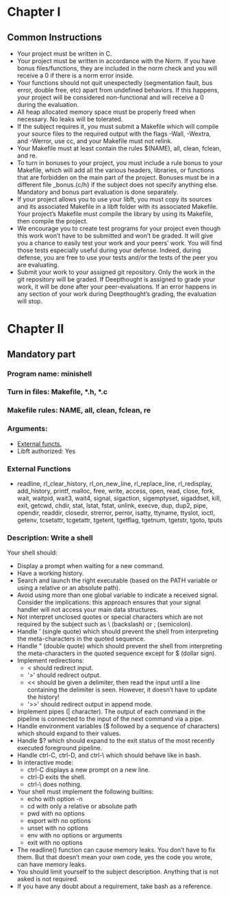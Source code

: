 # Chapter I
## Common Instructions
- Your project must be written in C.
- Your project must be written in accordance with the Norm. If you have bonus files/functions, they are included in the norm check and you will receive a 0 if there is a norm error inside.
- Your functions should not quit unexpectedly (segmentation fault, bus error, double free, etc) apart from undefined behaviors. If this happens, your project will be considered non-functional and will receive a 0 during the evaluation.
- All heap allocated memory space must be properly freed when necessary. No leaks will be tolerated.
- If the subject requires it, you must submit a Makefile which will compile your source files to the required output with the flags -Wall, -Wextra, and -Werror, use cc, and your Makefile must not relink.
- Your Makefile must at least contain the rules $(NAME), all, clean, fclean, and re.
- To turn in bonuses to your project, you must include a rule bonus to your Makefile, which will add all the various headers, libraries, or functions that are forbidden on the main part of the project. Bonuses must be in a different file _bonus.{c/h} if the subject does not specify anything else. Mandatory and bonus part evaluation is done separately.
- If your project allows you to use your libft, you must copy its sources and its associated Makefile in a libft folder with its associated Makefile. Your project’s Makefile must compile the library by using its Makefile, then compile the project.
- We encourage you to create test programs for your project even though this work won’t have to be submitted and won’t be graded. It will give you a chance to easily test your work and your peers’ work. You will find those tests especially useful during your defense. Indeed, during defense, you are free to use your tests and/or the tests of the peer you are evaluating.
- Submit your work to your assigned git repository. Only the work in the git repository will be graded. If Deepthought is assigned to grade your work, it will be done after your peer-evaluations. If an error happens in any section of your work during Deepthought’s grading, the evaluation will stop.

# Chapter II
## Mandatory part
### Program name: minishell
### Turn in files: Makefile, *.h, *.c
### Makefile rules: NAME, all, clean, fclean, re
### Arguments:
- [External functs.](#external-functions)
- Libft authorized: Yes
### External Functions
- readline, rl_clear_history, rl_on_new_line, rl_replace_line, rl_redisplay, add_history, printf, malloc, free, write, access, open, read, close, fork, wait, waitpid, wait3, wait4, signal, sigaction, sigemptyset, sigaddset, kill, exit, getcwd, chdir, stat, lstat, fstat, unlink, execve, dup, dup2, pipe, opendir, readdir, closedir, strerror, perror, isatty, ttyname, ttyslot, ioctl, getenv, tcsetattr, tcgetattr, tgetent, tgetflag, tgetnum, tgetstr, tgoto, tputs

### Description: Write a shell
Your shell should:
- Display a prompt when waiting for a new command.
- Have a working history.
- Search and launch the right executable (based on the PATH variable or using a relative or an absolute path).
- Avoid using more than one global variable to indicate a received signal. Consider the implications: this approach ensures that your signal handler will not access your main data structures.
- Not interpret unclosed quotes or special characters which are not required by the subject such as \ (backslash) or ; (semicolon).
- Handle ’ (single quote) which should prevent the shell from interpreting the meta-characters in the quoted sequence.
- Handle " (double quote) which should prevent the shell from interpreting the meta-characters in the quoted sequence except for $ (dollar sign).
- Implement redirections:
  - < should redirect input.
  - '>' should redirect output.
  - << should be given a delimiter, then read the input until a line containing the delimiter is seen. However, it doesn’t have to update the history!
  - '>>' should redirect output in append mode.
- Implement pipes (| character). The output of each command in the pipeline is connected to the input of the next command via a pipe.
- Handle environment variables ($ followed by a sequence of characters) which should expand to their values.
- Handle $? which should expand to the exit status of the most recently executed foreground pipeline.
- Handle ctrl-C, ctrl-D, and ctrl-\ which should behave like in bash.
- In interactive mode:
  - ctrl-C displays a new prompt on a new line.
  - ctrl-D exits the shell.
  - ctrl-\ does nothing.
- Your shell must implement the following builtins:
  - echo with option -n
  - cd with only a relative or absolute path
  - pwd with no options
  - export with no options
  - unset with no options
  - env with no options or arguments
  - exit with no options
- The readline() function can cause memory leaks. You don’t have to fix them. But that doesn’t mean your own code, yes the code you wrote, can have memory leaks.
- You should limit yourself to the subject description. Anything that is not asked is not required.
- If you have any doubt about a requirement, take bash as a reference.
